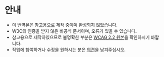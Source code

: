 # 안내
* 이 번역본은 참고용으로 제작 중이며 완성되지 않았습니다.
* W3C의 인증을 받지 않은 비공식 문서이며, 오류가 있을 수 있습니다.
* 참고용으로 제작하였으므로 불명확한 부분은 [WCAG 2.2 원본](https://www.w3.org/TR/WCAG22/)을 확인하시기 바랍니다.
* 작업에 참여하거나 수정을 원하시는 분은 [의견](https://github.com/a11ykr/wcag22/issues/new)을 남겨주십시오.